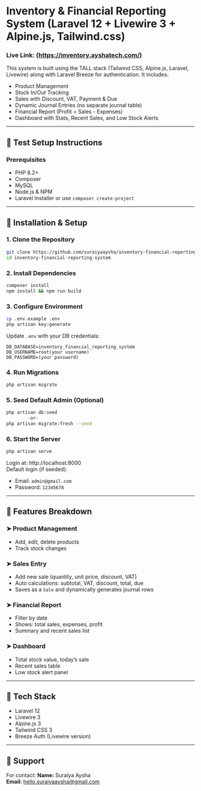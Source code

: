 # Inventory & Financial Reporting System (Laravel 12 + Livewire 3 + Alpine.js, Tailwind.css)

### Live Link: (https://inventory.ayshatech.com/)

This system is built using the TALL stack (Tailwind CSS, Alpine.js, Laravel, Livewire) along with Laravel Breeze for authentication. It includes:

-   Product Management
-   Stock In/Out Tracking
-   Sales with Discount, VAT, Payment & Due
-   Dynamic Journal Entries (no separate journal table)
-   Financial Report (Profit = Sales - Expenses)
-   Dashboard with Stats, Recent Sales, and Low Stock Alerts

---

## 🧪 Test Setup Instructions

### Prerequisites

-   PHP 8.2+
-   Composer
-   MySQL
-   Node.js & NPM
-   Laravel Installer or use `composer create-project`

---

## 🚀 Installation & Setup

### 1. Clone the Repository

```bash
git clone https://github.com/suraiyaaysha/inventory-financial-reporting-system
cd inventory-financial-reporting-system
```

### 2. Install Dependencies

```bash
composer install
npm install && npm run build
```

### 3. Configure Environment

```bash
cp .env.example .env
php artisan key:generate
```

Update `.env` with your DB credentials:

```
DB_DATABASE=inventory_financial_reporting_system
DB_USERNAME=root(your username)
DB_PASSWORD=(your password)
```

### 4. Run Migrations

```bash
php artisan migrate
```

### 5. Seed Default Admin (Optional)

```bash
php artisan db:seed
        -or-
php artisan migrate:fresh --seed
```

### 6. Start the Server

```bash
php artisan serve
```

Login at: http://localhost:8000  
Default login (if seeded):

-   Email: `admin@gmail.com`
-   Password: `12345678`

---

## 🔧 Features Breakdown

### ➤ Product Management

-   Add, edit, delete products
-   Track stock changes

### ➤ Sales Entry

-   Add new sale (quantity, unit price, discount, VAT)
-   Auto calculations: subtotal, VAT, discount, total, due
-   Saves as a `Sale` and dynamically generates journal rows

### ➤ Financial Report

-   Filter by date
-   Shows: total sales, expenses, profit
-   Summary and recent sales list

### ➤ Dashboard

-   Total stock value, today’s sale
-   Recent sales table
-   Low stock alert panel

---

## 🧩 Tech Stack

-   Laravel 12
-   Livewire 3
-   Alpine.js 3
-   Tailwind CSS 3
-   Breeze Auth (Livewire version)

---

## 🙋 Support

For contact:
**Name:** Suraiya Aysha  
**Email:** hello.suraiyaaysha@gmail.com
